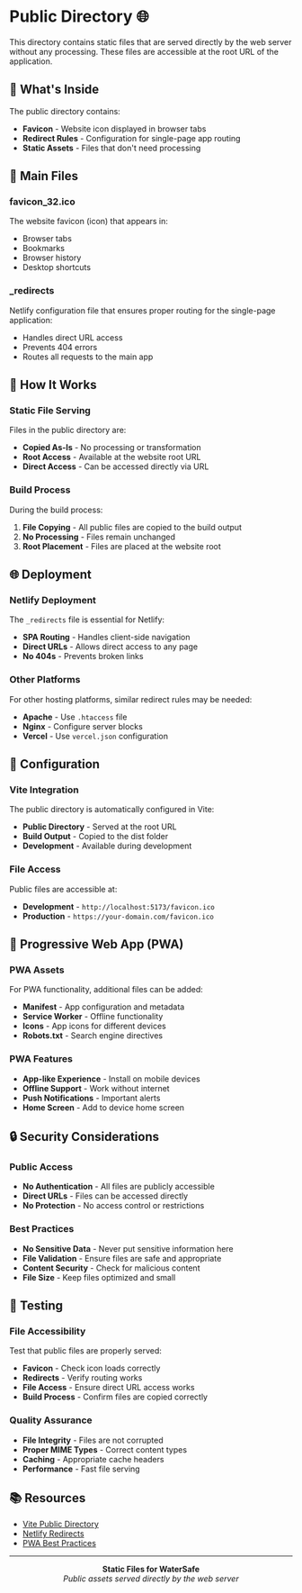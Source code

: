 # Public Directory 🌐

This directory contains static files that are served directly by the web server without any processing. These files are accessible at the root URL of the application.

## 🎯 What's Inside

The public directory contains:
- **Favicon** - Website icon displayed in browser tabs
- **Redirect Rules** - Configuration for single-page app routing
- **Static Assets** - Files that don't need processing

## 📁 Main Files

### favicon_32.ico
The website favicon (icon) that appears in:
- Browser tabs
- Bookmarks
- Browser history
- Desktop shortcuts

### _redirects
Netlify configuration file that ensures proper routing for the single-page application:
- Handles direct URL access
- Prevents 404 errors
- Routes all requests to the main app

## 🚀 How It Works

### Static File Serving
Files in the public directory are:
- **Copied As-Is** - No processing or transformation
- **Root Access** - Available at the website root URL
- **Direct Access** - Can be accessed directly via URL

### Build Process
During the build process:
1. **File Copying** - All public files are copied to the build output
2. **No Processing** - Files remain unchanged
3. **Root Placement** - Files are placed at the website root

## 🌐 Deployment

### Netlify Deployment
The `_redirects` file is essential for Netlify:
- **SPA Routing** - Handles client-side navigation
- **Direct URLs** - Allows direct access to any page
- **No 404s** - Prevents broken links

### Other Platforms
For other hosting platforms, similar redirect rules may be needed:
- **Apache** - Use `.htaccess` file
- **Nginx** - Configure server blocks
- **Vercel** - Use `vercel.json` configuration

## 🔧 Configuration

### Vite Integration
The public directory is automatically configured in Vite:
- **Public Directory** - Served at the root URL
- **Build Output** - Copied to the dist folder
- **Development** - Available during development

### File Access
Public files are accessible at:
- **Development** - `http://localhost:5173/favicon.ico`
- **Production** - `https://your-domain.com/favicon.ico`

## 📱 Progressive Web App (PWA)

### PWA Assets
For PWA functionality, additional files can be added:
- **Manifest** - App configuration and metadata
- **Service Worker** - Offline functionality
- **Icons** - App icons for different devices
- **Robots.txt** - Search engine directives

### PWA Features
- **App-like Experience** - Install on mobile devices
- **Offline Support** - Work without internet
- **Push Notifications** - Important alerts
- **Home Screen** - Add to device home screen

## 🔒 Security Considerations

### Public Access
- **No Authentication** - All files are publicly accessible
- **Direct URLs** - Files can be accessed directly
- **No Protection** - No access control or restrictions

### Best Practices
- **No Sensitive Data** - Never put sensitive information here
- **File Validation** - Ensure files are safe and appropriate
- **Content Security** - Check for malicious content
- **File Size** - Keep files optimized and small

## 🧪 Testing

### File Accessibility
Test that public files are properly served:
- **Favicon** - Check icon loads correctly
- **Redirects** - Verify routing works
- **File Access** - Ensure direct URL access works
- **Build Process** - Confirm files are copied correctly

### Quality Assurance
- **File Integrity** - Files are not corrupted
- **Proper MIME Types** - Correct content types
- **Caching** - Appropriate cache headers
- **Performance** - Fast file serving

## 📚 Resources

- [Vite Public Directory](https://vitejs.dev/guide/assets.html#the-public-directory)
- [Netlify Redirects](https://docs.netlify.com/routing/redirects/)
- [PWA Best Practices](https://web.dev/pwa-checklist/)

---

<div align="center">
  <strong>Static Files for WaterSafe</strong>
  <br>
  <em>Public assets served directly by the web server</em>
</div>
